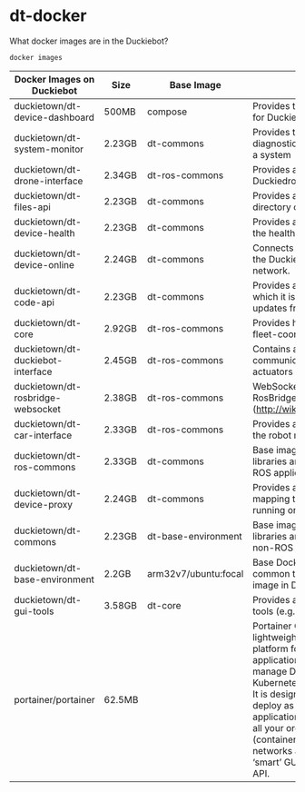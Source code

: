 # dt-docker

What docker images are in the Duckiebot?

```
docker images
```

| Docker Images on Duckiebot          | Size    | Base Image            | Description |
| ----------------------------------- | ------- | --------------------- | ----------- |
| duckietown/dt-device-dashboard      | 500MB   | compose               | Provides the on-board Dashboard for Duckietown robots | 
| duckietown/dt-system-monitor        | 2.23GB  | dt-commons            | Provides tools for generating a diagnostics report on the status of a system |
| duckietown/dt-drone-interface       | 2.34GB  | dt-ros-commons        | Provides a simple interface to a Duckiedrone robot |
| duckietown/dt-files-api             | 2.23GB  | dt-commons            | Provides an HTTP API to the `/data` directory of a Duckietown device |
| duckietown/dt-device-health         | 2.23GB  | dt-commons            | Provides a RESTful API to monitor the health of a Duckietown device. |
| duckietown/dt-device-online         | 2.24GB  | dt-commons            | Connects a Duckietown device to the Duckietown community network. |
| duckietown/dt-code-api              | 2.23GB  | dt-commons            | Provides a RESTful API through which it is possible to receive OTA updates from Duckietown. |
| duckietown/dt-core                  | 2.92GB  | dt-ros-commons        | Provides high-level autonomy and fleet-coordination capabilities. |
| duckietown/dt-duckiebot-interface   | 2.45GB  | dt-ros-commons        | Contains all the drivers needed to communicate with sensors and actuators on a Duckietown device
| duckietown/dt-rosbridge-websocket   | 2.38GB  | dt-ros-commons        | WebSocket bridge from the RosBridge suite (http://wiki.ros.org/rosbridge_suite) |
| duckietown/dt-car-interface         | 2.33GB  | dt-ros-commons        | Provides a high-level interface to the robot motion capabilities |
| duckietown/dt-ros-commons           | 2.33GB  | dt-commons            | Base image containing common libraries and environment setup for ROS applications. |
| duckietown/dt-device-proxy          | 2.24GB  | dt-commons            | Provides a human-friendly mapping to APIs and services running on a Duckietown device |
| duckietown/dt-commons               | 2.23GB  | dt-base-environment   | Base image containing common libraries and environment setup for non-ROS  applications. |
| duckietown/dt-base-environment      | 2.2GB   | arm32v7/ubuntu:focal  | Base Docker image environment common to (almost) any Docker image in Duckietown. |
| duckietown/dt-gui-tools             | 3.58GB  | dt-core               | Provides access to GUI-based tools (e.g., rviz, rqt_image_view) |
| portainer/portainer                 | 62.5MB  | | Portainer Community Edition is a lightweight service delivery platform for containerized applications that can be used to manage Docker, Swarm, Kubernetes and ACI environments. It is designed to be as simple to deploy as it is to use. The application allows you to manage all your orchestrator resources (containers, images, volumes, networks and more) through a ‘smart’ GUI and/or an extensive API. |

